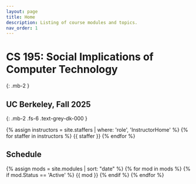 ```yaml
---
layout: page
title: Home
description: Listing of course modules and topics.
nav_order: 1
---
```


# CS 195: Social Implications of Computer Technology

{: .mb-2 }

## UC Berkeley, Fall 2025
{: .mb-2 .fs-6 .text-grey-dk-000 }

<!-- Insert Buttons here Later -->

<div class="role flex">
  {% assign instructors = site.staffers | where: 'role', 'InstructorHome' %}
  {% for staffer in instructors %}
    {{ staffer }}
  {% endfor %}
</div>


## Schedule

{% assign mods = site.modules | sort: "date" %}
{% for mod in mods %}
  {% if mod.Status == 'Active' %}
    {{ mod }}
  {% endif %}
{% endfor %}

<script src="{{ '/assets/scripts/announcement-navigation.js' | relative_url }}"></script>
